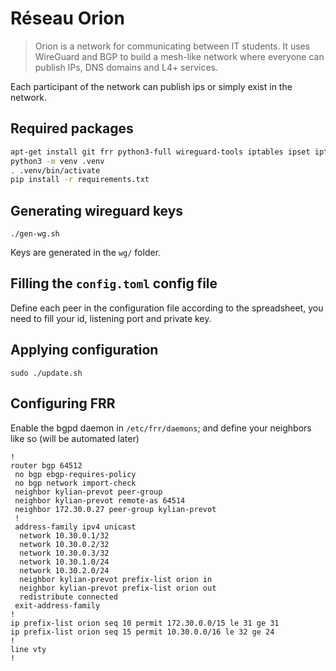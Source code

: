 # Réseau Orion

> Orion is a network for communicating between IT students. It uses WireGuard and BGP to build a mesh-like network where everyone can publish IPs, DNS domains and L4+ services.

Each participant of the network can publish ips or simply exist in the network.

## Required packages

```bash
apt-get install git frr python3-full wireguard-tools iptables ipset iptables-persistent ipset-persistent netfilter-persistent jq
python3 -m venv .venv
. .venv/bin/activate
pip install -r requirements.txt
```

## Generating wireguard keys

```
./gen-wg.sh
```

Keys are generated in the `wg/` folder.

## Filling the `config.toml` config file

Define each peer in the configuration file according to the spreadsheet,
you need to fill your id, listening port and private key.

## Applying configuration

```
sudo ./update.sh
```

## Configuring FRR

Enable the bgpd daemon in `/etc/frr/daemons`; and define your neighbors like so (will be automated later)

```cisco
!
router bgp 64512
 no bgp ebgp-requires-policy
 no bgp network import-check
 neighbor kylian-prevot peer-group
 neighbor kylian-prevot remote-as 64514
 neighbor 172.30.0.27 peer-group kylian-prevot
 !
 address-family ipv4 unicast
  network 10.30.0.1/32
  network 10.30.0.2/32
  network 10.30.0.3/32
  network 10.30.1.0/24
  network 10.30.2.0/24
  neighbor kylian-prevot prefix-list orion in
  neighbor kylian-prevot prefix-list orion out
  redistribute connected
 exit-address-family
!
ip prefix-list orion seq 10 permit 172.30.0.0/15 le 31 ge 31
ip prefix-list orion seq 15 permit 10.30.0.0/16 le 32 ge 24
!
line vty
!
```